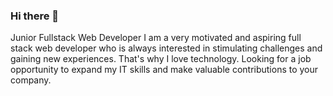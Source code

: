 ### Hi there 👋

<!--
**alaana21DCI/alaana21DCI** is a ✨ _special_ ✨ repository because its `README.md` (this file) appears on your GitHub profile.

Here are some ideas to get you started:

- 🔭 I’m currently working on ...
- 🌱 I’m currently learning ...
- 👯 I’m looking to collaborate on ...
- 🤔 I’m looking for help with ...
- 💬 Ask me about ...
- 📫 How to reach me: ...
- 😄 Pronouns: ...
- ⚡ Fun fact: ...
-->
Junior Fullstack Web Developer
I am a very motivated and aspiring full stack web developer who is always interested in stimulating challenges and gaining new
experiences. That's why I love technology.
Looking for a job opportunity to expand my IT skills and make valuable contributions to your company. 
